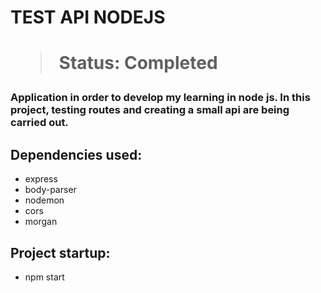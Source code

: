 <h1>TEST API NODEJS<h1/>

> Status: Completed

### Application in order to develop my learning in node js. In this project, testing routes and creating a small api are being carried out.

## Dependencies used:

* express 
* body-parser 
* nodemon 
* cors 
* morgan

## Project startup:

* npm start
